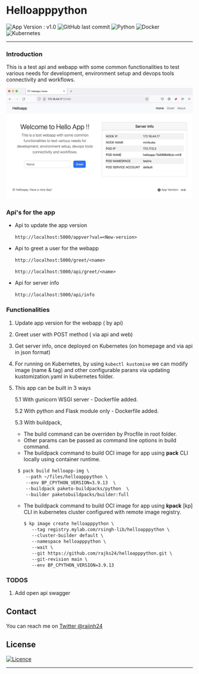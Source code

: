 # Helloapppython

![App Version : v1.0](https://img.shields.io/badge/version-1.0-green?style=flat-square) ![GitHub last commit](https://img.shields.io/github/last-commit/rajks24/helloapppython?style=flat-square) ![Python](https://img.shields.io/badge/python-3670A0?style=flat-square&logo=python&logoColor=ffdd54) ![Docker](https://img.shields.io/badge/docker-%230db7ed.svg?style=flat-square&logo=docker&logoColor=white) ![Kubernetes](https://img.shields.io/badge/kubernetes-%23326ce5.svg?style=flat-square&logo=kubernetes&logoColor=white)

<hr>

### Introduction

This is a test api and webapp with some common functionalities to test various
needs for development, environment setup and devops tools connectivity
and workflows.

![helloapp snapshot](website/static/img/helloapppython.jpg "Helloapp Snapshot")

### Api's for the app

- Api to update the app version

  `http://localhost:5000/appver?val=<New-version>`

- Api to greet a user for the webapp

  `http://localhost:5000/greet/<name>`

  `http://localhost:5000/api/greet/<name>`

- Api for server info

  `http://localhost:5000/api/info`

### Functionalities

1. Update app version for the webapp ( by api)
2. Greet user with POST method ( via api and web)
3. Get server info, once deployed on Kubernetes (on homepage and via api in json format)
4. For running on Kubernetes, by using `kubectl kustomise` we can modify image (name & tag) and other configurable parans via updating kustomization.yaml in kubernetes folder.
5. This app can be built in 3 ways

   5.1 With gunicorn WSGI server - Dockerfile added.

   5.2 With python and Flask module only - Dockerfile added.

   5.3 With buildpack,

   - The build command can be overriden by Procfile in root folder.
   - Other params can be passed as command line options in build command.
   - The buildpack command to build OCI image for app using **pack** CLI locally using container runtime.

   ```
    $ pack build helloapp-img \
       --path ~/files/helloapppython \
       --env BP_CPYTHON_VERSION=3.9.13  \
       --buildpack paketo-buildpacks/python  \
       --builder paketobuildpacks/builder:full
   ```

   - The buildpack command to build OCI image for app using **kpack** [kp] CLI in kubernetes cluster configured with remote image registry.

     ```
     $ kp image create helloapppython \
        --tag registry.mylab.com/rsingh-lib/helloapppython \
        --cluster-builder default \
        --namespace helloapppython \
        --wait \
        --git https://github.com/rajks24/helloapppython.git \
        --git-revision main \
        --env BP_CPYTHON_VERSION=3.9.13
     ```

### TODOS

1. Add open api swagger

## Contact

You can reach me on [Twitter @rajinh24](https://twitter.com/rajinh24)

## License

[![Licence](https://img.shields.io/github/license/rajks24/markdown-badges?style=flat-square&logo=github)](./LICENSE)

<hr>
